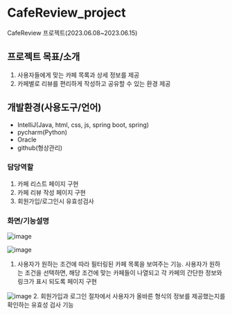 # CafeReview_project
CafeReview 프로젝트(2023.06.08~2023.06.15)

## 프로젝트 목표/소개
1. 사용자들에게 맞는 카페 목록과 상세 정보를 제공
2. 카페별로 리뷰를 편리하게 작성하고 공유할 수 있는 환경 제공

## 개발환경(사용도구/언어)
- IntelliJ(Java, html, css, js, spring boot, spring)
- pycharm(Python)
- Oracle
- github(형상관리)

### 담당역할
1. 카페 리스트 페이지 구현
2. 카페 리뷰 작성 페이지 구현
3. 회원가입/로그인시 유효성검사

   
### 화면/기능설명
![image](https://github.com/SYE12345/CafeReview_project/assets/129352928/b22e1b31-d3f7-489d-be63-8b8c44a7f826)

![image](https://github.com/SYE12345/CafeReview_project/assets/129352928/3f510770-fa45-46fd-9464-a29d3c6ad90e)


1. 사용자가 원하는 조건에 따라 필터링된 카페 목록을 보여주는 기능. 사용자가 원하는 조건을 선택하면, 해당 조건에 맞는 카페들이 나열되고 각 카페의 간단한 정보와 링크가 표시 되도록 페이지 구현


![image](https://github.com/SYE12345/CafeReview_project/assets/129352928/cb8c946f-2597-4d0b-ad45-606388f85cda)
2. 회원가입과 로그인 절차에서 사용자가 올바른 형식의 정보를 제공했는지를 확인하는 유효성 검사 기능
